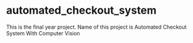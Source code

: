 # automated_checkout_system
This is the final year project. Name of this project is Automated Checkout System With Computer Vision
